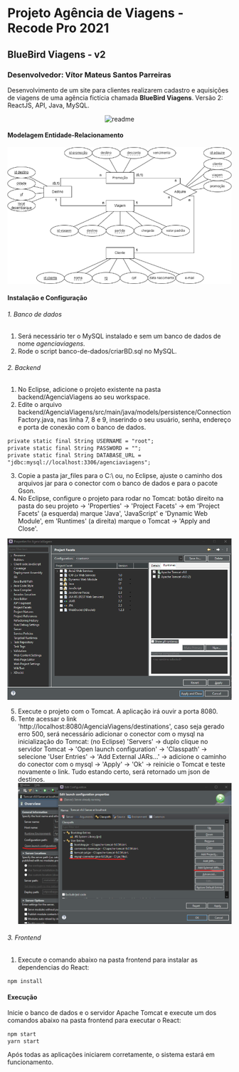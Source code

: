 # Projeto Agência de Viagens - Recode Pro 2021
## BlueBird Viagens - v2
### Desenvolvedor: Vítor Mateus Santos Parreiras

Desenvolvimento de um site para clientes realizarem cadastro e aquisições de viagens de uma agência fictícia chamada **BlueBird Viagens**. Versão 2: ReactJS, API, Java, MySQL.

<div align="center">
  <img alt="readme" title="readme" src="./media/readme.gif"/>
</div>

#### Modelagem Entidade-Relacionamento
![Modelagem Entidade-Relacionamento](./banco-de-dados/modelagem_ER.png)

#### Instalação e Configuração

###### 1. Banco de dados
1. Será necessário ter o MySQL instalado e sem um banco de dados de nome *agenciaviagens*.
2. Rode o script banco-de-dados/criarBD.sql no MySQL.

###### 2. Backend
1. No Eclipse, adicione o projeto existente na pasta backend/AgenciaViagens ao seu workspace.
2. Edite o arquivo backend/AgenciaViagens/src/main/java/models/persistence/ConnectionFactory.java, nas linha 7, 8 e 9, inserindo o seu usuário, senha, endereço e porta de conexão com o banco de dados.
```
private static final String USERNAME = "root";
private static final String PASSWORD = "";
private static final String DATABASE_URL = "jdbc:mysql://localhost:3306/agenciaviagens";
```
3. Copie a pasta jar_files para o C:\ ou, no Eclipse, ajuste o caminho dos arquivos jar para o conector com o banco de dados e para o pacote Gson.
4. No Eclipse, configure o projeto para rodar no Tomcat: botão direito na pasta do seu projeto -> 'Properties' -> 'Project Facets' -> em 'Project Facets' (a esquerda) marque 'Java', 'JavaScript' e 'Dynamic Web Module', em 'Runtimes' (a direita) marque o Tomcat -> 'Apply and Close'.

![Configuração Project Facets](./media/config_project_facets.png)

5. Execute o projeto com o Tomcat. A aplicação irá ouvir a porta 8080.
6. Tente acessar o link 'http://localhost:8080/AgenciaViagens/destinations', caso seja gerado erro 500, será necessário adicionar o conector com o mysql na inicialização do Tomcat: (no Eclipse) 'Servers' -> duplo clique no servidor Tomcat -> 'Open launch configuration' -> 'Classpath' -> selecione 'User Entries' -> 'Add External JARs...' -> adicione o caminho do conector com o mysql -> 'Apply' -> 'Ok' -> reinicie o Tomcat e teste novamente o link. Tudo estando certo, será retornado um json de destinos.
![Configuração Tomcat Server](./media/config_tomcat_server.png)

###### 3. Frontend
1. Execute o comando abaixo na pasta frontend para instalar as dependencias do React:
```
npm install
```

#### Execução
Inicie o banco de dados e o servidor Apache Tomcat e execute um dos comandos abaixo na pasta frontend para executar o React:
```
npm start
yarn start
```
Após todas as aplicações iniciarem corretamente, o sistema estará em funcionamento.